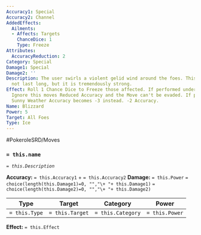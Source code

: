 ```yaml
---
Accuracy1: Special
Accuracy2: Channel
AddedEffects:
  Ailments:
  - Affects: Targets
    ChanceDice: 1
    Type: Freeze
Attributes:
  AccuracyReduction: 2
Category: Special
Damage1: Special
Damage2: ''
Description: The user swirls a violent gelid wind around the foes. This blizzard may
  not last long, but it is tremendously strong.
Effect: Roll 1 Chance Dice to Freeze those affected. If performed under Hail Weather
  Ignore this moves Reduced Accuracy and the Move can't be evaded. If performed under
  Sunny Weather Accuracy becomes -3 instead. -2 Accuracy.
Name: Blizzard
Power: 5
Target: All Foes
Type: Ice
---
```


#PokeroleSRD/Moves

### `= this.name` 
*`= this.Description`*

**Accuracy:** `= this.Accuracy1` + `= this.Accuracy2`
**Damage:** `= this.Power` `= choice(length(this.Damage1)=0, "","\+ "+ this.Damage1)` `= choice(length(this.Damage2)=0, "","\+ "+ this.Damage2)`

| Type          | Target          | Category          | Power          |
| ------------- | --------------- | ----------------  | -------------- |
| `= this.Type` | `= this.Target` | `= this.Category` | `= this.Power` | 

**Effect:** `= this.Effect`